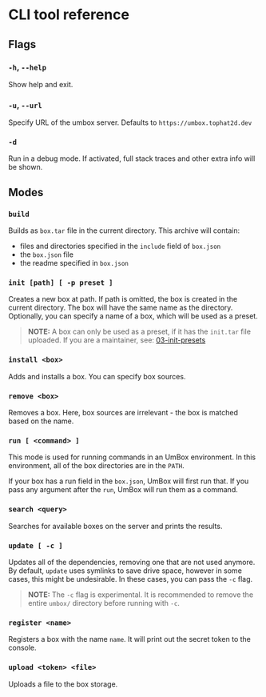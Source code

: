 # CLI tool reference

## Flags

### `-h`, `--help`

Show help and exit.

### `-u`, `--url`

Specify URL of the umbox server. Defaults to `https://umbox.tophat2d.dev`

### `-d`

Run in a debug mode. If activated, full stack traces and other extra info will
be shown.

## Modes

### `build`

Builds as `box.tar` file in the current directory. This archive will contain:

- files and directories specified in the `include` field of `box.json`
- the `box.json` file
- the readme specified in `box.json`

### `init [path] [ -p preset ]`

Creates a new box at path. If path is omitted, the box is created in the
current directory. The box will have the same name as the directory.
Optionally, you can specify a name of a box, which will be used as a preset.

> **NOTE:** A box can only be used as a preset, if it has the `init.tar` file
> uploaded. If you are a maintainer, see: [03-init-presets](/docs/maintainer/03-init-presets.md)

### `install <box>`

Adds and installs a box. You can specify box sources.

### `remove <box>`

Removes a box. Here, box sources are irrelevant - the box is matched based on
the name.

### `run [ <command> ]`

This mode is used for running commands in an UmBox environment. In this
environment, all of the box directories are in the `PATH`.

If your box has a run field in the `box.json`, UmBox will first run that.
If you pass any argument after the `run`, UmBox will run them as a command.

### `search <query>`

Searches for available boxes on the server and prints the results.

### `update [ -c ]`

Updates all of the dependencies, removing one that are not used anymore.
By default, `update` uses symlinks to save drive space, however in some cases,
this might be undesirable. In these cases, you can pass the `-c` flag.

> **NOTE:** The `-c` flag is experimental. It is recommended to remove the
> entire `umbox/` directory before running with `-c`.

### `register <name>`

Registers a box with the name `name`. It will print out the secret token to the
console.

### `upload <token> <file>`

Uploads a file to the box storage.
